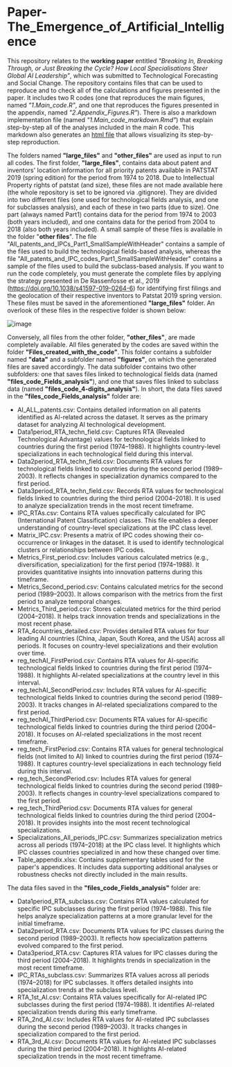 # Paper-The_Emergence_of_Artificial_Intelligence

This repository relates to the **working paper** entitled *"Breaking In, Breaking Through, or Just Breaking the Cycle? How Local Specialisations Steer Global AI Leadership"*, which was submitted to Technological Forecasting and Social Change. 
The repository contains files that can be used to reproduce and to check all of the calculations and figures presented in the paper. It includes two R codes (one that reproduces the main figures, named *"1.Main_code.R"*, and one that reproduces the figures presented in the appendix, named *"2.Appendix_Figures.R"*). There is also a markdown implementation file (named *"1.Main_code_markdown.Rmd"*) that explain step-by-step all of the analyses included in the main R code. This markdown also generates an [html file](https://matheusleusin.github.io/Paper-The_Emergence_of_Artificial_Intelligence/1.Main_code_markdown.html) that allows visualizing its step-by-step reproduction.

The folders named **"large_files"** and **"other_files"** are used as input to run all codes. The first folder, **"large_files"**, contains data about patent and inventors' location information for all priority patents available in PATSTAT 2019 (spring edition) for the period from 1974 to 2018. Due to Intellectual Property rights of patstat (and size), these files are not made available here (the whole repository is set to be ignored via .gitignore). They are divided into two different files (one used for technological fields analysis, and one for subclasses analysis), and each of these in two parts (due to size). One part (always named Part1) contains data for the period from 1974 to 2003 (both years included), and one contains data for the period from 2004 to 2018 (also both years included). A small sample of these files is available in the folder "**other files**". The file "All_patents_and_IPCs_Part1_SmallSampleWithHeader" contains a sample of the files used to build the technological fields-based analysis, whereas the file "All_patents_and_IPC_codes_Part1_SmallSampleWithHeader" contains a sample of the files used to build the subclass-based analysis. If you want to run the code completely, you must generate the complete files by applying the strategy presented in De Rassenfosse et al., 2019 (https://doi.org/10.1038/s41597-019-0264-6) for identifying first filings and the geolocation of their respective inventors to Patstat 2019 spring version. These files must be saved in the aforementioned **"large_files"** folder. An overlook of these files in the respective folder is shown below:

![image](https://github.com/user-attachments/assets/70388ae2-e728-40f0-b586-4fbada2a2351)

Conversely, all files from the other folder, **"other_files"**, are made completely available.
All files generated by the codes are saved within the folder **"Files_created_with_the_code"**. This folder contains a subfolder named **"data"** and a subfolder named **"figures"**, on which the generated files are saved accordingly.
The data subfolder contains two other subfolders: one that saves files linked to technological fields data (named **"files_code_Fields_analysis"**), and one that saves files linked to subclass data (named **"files_code_4-digits_analysis"**).
In short, the data files saved in the **"files_code_Fields_analysis"** folder are:

 * AI_ALL_patents.csv: Contains detailed information on all patents identified as AI-related across the dataset. It serves as the primary dataset for analyzing AI technological development.
 * Data1period_RTA_techn_field.csv:  Captures RTA (Revealed Technological Advantage) values for technological fields linked to countries during the first period (1974–1988). It highlights country-level specializations in each technological field during this interval.
 * Data2period_RTA_techn_field.csv: Documents RTA values for technological fields linked to countries during the second period (1989–2003). It reflects changes in specialization dynamics compared to the first period.
 * Data3period_RTA_techn_field.csv: Records RTA values for technological fields linked to countries during the third period (2004–2018). It is used to analyze specialization trends in the most recent timeframe.
 * IPC_RTAs.csv: Contains RTA values specifically calculated for IPC (International Patent Classification) classes. This file enables a deeper understanding of country-level specializations at the IPC class level.
 * Matrix_IPC.csv: Presents a matrix of IPC codes showing their co-occurrence or linkages in the dataset. It is used to identify technological clusters or relationships between IPC codes.
 * Metrics_First_period.csv: Includes various calculated metrics (e.g., diversification, specialization) for the first period (1974–1988). It provides quantitative insights into innovation patterns during this timeframe.
 * Metrics_Second_period.csv: Contains calculated metrics for the second period (1989–2003). It allows comparison with the metrics from the first period to analyze temporal changes.
 * Metrics_Third_period.csv: Stores calculated metrics for the third period (2004–2018). It helps track innovation trends and specializations in the most recent phase.
 * RTA_4countries_detailed.csv: Provides detailed RTA values for four leading AI countries (China, Japan, South Korea, and the USA) across all periods. It focuses on country-level specializations and their evolution over time.
 * reg_techAI_FirstPeriod.csv: Contains RTA values for AI-specific technological fields linked to countries during the first period (1974–1988). It highlights AI-related specializations at the country level in this interval.
 * reg_techAI_SecondPeriod.csv: Includes RTA values for AI-specific technological fields linked to countries during the second period (1989–2003). It tracks changes in AI-related specializations compared to the first period.
 * reg_techAI_ThirdPeriod.csv: Documents RTA values for AI-specific technological fields linked to countries during the third period (2004–2018). It focuses on AI-related specializations in the most recent timeframe.
 * reg_tech_FirstPeriod.csv: Contains RTA values for general technological fields (not limited to AI) linked to countries during the first period (1974–1988). It captures country-level specializations in each technology field during this interval.
 * reg_tech_SecondPeriod.csv: Includes RTA values for general technological fields linked to countries during the second period (1989–2003). It reflects changes in country-level specializations compared to the first period.
 * reg_tech_ThirdPeriod.csv: Documents RTA values for general technological fields linked to countries during the third period (2004–2018). It provides insights into the most recent technological specializations.
 * Specializations_All_periods_IPC.csv: Summarizes specialization metrics across all periods (1974–2018) at the IPC class level. It highlights which IPC classes countries specialized in and how these changed over time.
 * Table_appendix.xlsx: Contains supplementary tables used for the paper's appendices. It includes data supporting additional analyses or robustness checks not directly included in the main results.

The data files saved in the **"files_code_Fields_analysis"** folder are:

 * Data1period_RTA_subclass.csv: Contains RTA values calculated for specific IPC subclasses during the first period (1974–1988). This file helps analyze specialization patterns at a more granular level for the initial timeframe.
 * Data2period_RTA.csv: Documents RTA values for IPC classes during the second period (1989–2003). It reflects how specialization patterns evolved compared to the first period.
 * Data3period_RTA.csv: Captures RTA values for IPC classes during the third period (2004–2018). It highlights trends in specialization in the most recent timeframe.
 * IPC_RTAs_subclass.csv: Summarizes RTA values across all periods (1974–2018) for IPC subclasses. It offers detailed insights into specialization trends at the subclass level.
 * RTA_1st_AI.csv: Contains RTA values specifically for AI-related IPC subclasses during the first period (1974–1988). It identifies AI-related specialization trends during this early timeframe.
 * RTA_2nd_AI.csv: Includes RTA values for AI-related IPC subclasses during the second period (1989–2003). It tracks changes in specialization compared to the first period.
 * RTA_3rd_AI.csv: Documents RTA values for AI-related IPC subclasses during the third period (2004–2018). It highlights AI-related specialization trends in the most recent timeframe.

